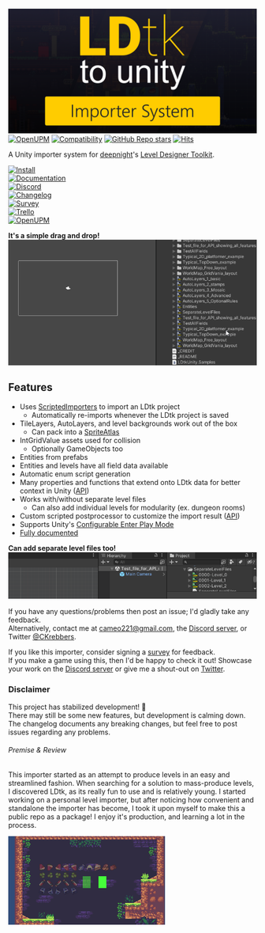 ![LDtkToUnity](DocFX/images/img_logo_GitHub.png)  
[![OpenUPM](https://img.shields.io/npm/v/com.cammin.ldtkunity?label=openupm&registry_uri=https://package.openupm.com)](https://openupm.com/packages/com.cammin.ldtkunity/)
[![Compatibility](https://img.shields.io/badge/-2020.1+-11191F?logo=Unity)](https://unity3d.com/get-unity/download/archive)
[![GitHub Repo stars](https://img.shields.io/github/stars/Cammin/LDtkUnity?color=%23dca&label=%E2%AD%90)](https://github.com/Cammin/LDtkToUnity)
[![Hits](https://hits.seeyoufarm.com/api/count/incr/badge.svg?url=https%3A%2F%2Fgithub.com%2FCammin%2FLDtkToUnity&count_bg=%2379C83D&title_bg=%23555555&icon=&icon_color=%23E7E7E7&title=views&edge_flat=false)](https://hits.seeyoufarm.com)

A Unity importer system for [deepnight](https://deepnight.net/)'s [Level Designer Toolkit](https://ldtk.io/).


[![Install](https://img.shields.io/badge/📁%20Install-7393B3?style=for-the-badge)](https://cammin.github.io/LDtkToUnity/documentation/Installation/topic_Install.html)  
[![Documentation](https://img.shields.io/badge/📚%20Documentation-FFCE00?style=for-the-badge)](https://cammin.github.io/LDtkToUnity/)  
[![Discord](https://img.shields.io/badge/Discord-7789FF?style=for-the-badge&logo=Discord)](https://discord.gg/7RPGAW9dJx)  
[![Changelog](https://img.shields.io/badge/✨%20Changelog-3a3b3c?style=for-the-badge)](Assets/LDtkUnity/CHANGELOG.md)  
[![Survey](https://img.shields.io/badge/📝%20Provide%20Feedback-7520B9?style=for-the-badge&logo)](https://forms.gle/a7iRkuBFxpgZpwRd8)  
[![Trello](https://img.shields.io/badge/Project%20Tracking-blue?style=for-the-badge&logo=Trello)](https://trello.com/b/YPgO5283)  
[![OpenUPM](https://img.shields.io/badge/📦%20OpenUPM%20Page-3068E5?style=for-the-badge)](https://openupm.com/packages/com.cammin.ldtkunity/)  

**It's a simple drag and drop!**  
![DragNDrop](DocFX/images/gif_DragNDrop.gif)


## Features  
- Uses [ScriptedImporters](https://docs.unity3d.com/Manual/ScriptedImporters.html) to import an LDtk project
  - Automatically re-imports whenever the LDtk project is saved
- TileLayers, AutoLayers, and level backgrounds work out of the box
  - Can pack into a [SpriteAtlas](https://docs.unity3d.com/Manual/class-SpriteAtlas.html)
- IntGridValue assets used for collision
  - Optionally GameObjects too
- Entities from prefabs
- Entities and levels have all field data available
- Automatic enum script generation
- Many properties and functions that extend onto LDtk data for better context in Unity ([API](https://cammin.github.io/LDtkToUnity/api/LDtkUnity.html))
- Works with/without separate level files
  - Can also add individual levels for modularity (ex. dungeon rooms)
- Custom scripted postprocessor to customize the import result ([API](https://cammin.github.io/LDtkToUnity/documentation/Topics/topic_CustomImporting.html))
- Supports Unity's [Configurable Enter Play Mode](https://docs.unity3d.com/Manual/ConfigurableEnterPlayMode.html)  
- [Fully documented](https://cammin.github.io/LDtkToUnity/)

**Can add separate level files too!**  
![Drag-N-Drop](DocFX/images/gif_DragNDropLevel.gif)

If you have any questions/problems then post an issue; I'd gladly take any feedback.  
Alternatively, contact me at cameo221@gmail.com, the [Discord server](https://discord.gg/7RPGAW9dJx), or Twitter [@CKrebbers](https://twitter.com/CKrebbers).  

If you like this importer, consider signing a [survey](https://forms.gle/a7iRkuBFxpgZpwRd8) for feedback.  
If you make a game using this, then I'd be happy to check it out! Showcase your work on the [Discord server](https://discord.gg/7RPGAW9dJx) or give me a shout-out on [Twitter](https://twitter.com/CKrebbers).

### Disclaimer
This project has stabilized development! :tada:  
There may still be some new features, but development is calming down.  
The changelog documents any breaking changes, but feel free to post issues regarding any problems.

###### Premise & Review
This importer started as an attempt to produce levels in an easy and streamlined fashion.
When searching for a solution to mass-produce levels, I discovered LDtk, as its really fun to use and is relatively young. 
I started working on a personal level importer, but after noticing how convenient and standalone the importer has become, I took it upon myself to make this a public repo as a package!
I enjoy it's production, and learning a lot in the process.

<!-- 
**Entities have scene drawers like in LDtk!**  
![Scene](DocFX/images/img_Unity_SceneDrawers.png)
-->

![Opacity](DocFX/images/gif_LDtkUnityOpacity.gif)  
